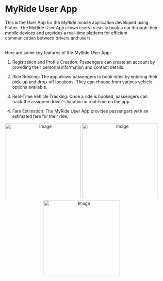<h1>MyRide User App</h1>
This is the User App for the MyRide mobile application developed using Flutter. The MyRide User App allows users to easily book a car through their mobile devices and provides a real-time platform for efficient communication between drivers and users.
<br/><br/>

Here are some key features of the MyRide User App:

1. Registration and Profile Creation: Passengers can create an account by providing their personal information and contact details.

2. Ride Booking: The app allows passengers to book rides by entering their pick-up and drop-off locations. They can choose from various vehicle options available.

3. Real-Time Vehicle Tracking: Once a ride is booked, passengers can track the assigned driver's location in real-time on the app.
4. Fare Estimation: The MyRide User App provides passengers with an estimated fare for their ride.

<p align="center">
  <img src="https://github.com/MNazran/MyRide_FYP/assets/121558403/74730ad3-b75f-4876-b0a5-1a20195d10f0" alt="Image" width="250">
  <img src="https://github.com/MNazran/MyRide_FYP/assets/121558403/9d4e85a3-75a5-4ee3-a2ec-fed537f08ef1" alt="Image" width="250">
  <img src="https://github.com/MNazran/MyRide_FYP/assets/121558403/eec0d289-f3f2-40c6-aeb0-e55468122b7c" alt="Image" width="250">
</p>


